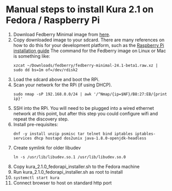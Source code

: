 Manual steps to install Kura 2.1 on Fedora / Raspberry Pi
==

1. Download Fedberry Minimal image from [here](https://github.com/fedberry/fedberry/releases).
1. Copy downloaded image to your sdcard. There are many references on how to do this for your development platform,
such as the [Raspberry Pi installation guide](https://www.raspberrypi.org/documentation/installation/installing-images/)
      The command for the Fedberry image on Linux or Mac is something like:
      ```
      xzcat ~/Downloads/fedberry/fedberry-minimal-24.1-beta1.raw.xz | sudo dd bs=1m of=/dev/rdisk2
      ```
1. Load the sdcard above and boot the RPi.
1. Scan your network for the RPi (if using DHCP).
      ```
      sudo nmap -sP 192.168.0.0/24 | awk '/^Nmap/{ip=$NF}/B8:27:EB/{print ip}'
      ```
1. SSH into the RPi. You will need to be plugged into a wired ethernet network at this point,
but after this step you could configure wifi and repeat the discovery step.
1. Install pre-requisites:
      ```
      dnf -y install unzip psmisc tar telnet bind iptables iptables-services dhcp hostapd dos2unix java-1.8.0-openjdk-headless
      ```
1. Create symlink for older libudev 
      ```
      ln -s /usr/lib/libudev.so.1 /usr/lib/libudev.so.0
      ``` 
1. Copy kura_2.1.0_fedorapi_installer.sh to the Fedora machine
1. Run kura_2.1.0_fedorapi_installer.sh as root to install
1. `systemctl start kura`
1. Connect browser to host on standard http port
